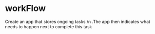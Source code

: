 # workFlow

Create an app that stores ongoing tasks /n
.The app then indicates what needs to happen next to complete this task
